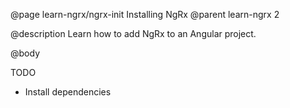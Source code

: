 @page learn-ngrx/ngrx-init Installing NgRx
@parent learn-ngrx 2

@description Learn how to add NgRx to an Angular project.

@body

TODO

- Install dependencies
